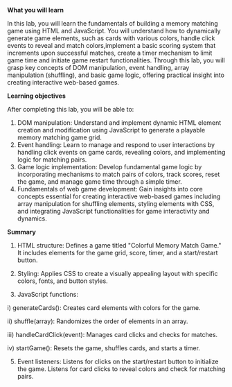 **What you will learn**

In this lab, you will learn the fundamentals of building a memory matching game using HTML and JavaScript.
You will understand how to dynamically generate game elements, such as cards with various colors,
handle click events to reveal and match colors,implement a basic scoring system that increments upon successful matches,
create a timer mechanism to limit game time and initiate game restart functionalities. Through this lab, you will grasp key
concepts of DOM manipulation, event handling, array manipulation (shuffling), and basic game logic, offering practical insight 
into creating interactive web-based games.

**Learning objectives**

After completing this lab, you will be able to:
1. DOM manipulation: Understand and implement dynamic HTML element
   creation and modification using JavaScript to generate a playable memory matching game grid.
2. Event handling: Learn to manage and respond to user interactions by handling click events on game cards,
   revealing colors, and implementing logic for matching pairs.
3. Game logic implementation: Develop fundamental game logic by incorporating mechanisms to match pairs of colors,
   track scores, reset the game, and manage game time through a simple timer.
4. Fundamentals of web game development: Gain insights into core concepts essential for creating interactive web-based games
   including array manipulation for shuffling elements, styling elements with CSS,
   and integrating JavaScript functionalities for game interactivity and dynamics.

**Summary**
1. HTML structure: Defines a game titled "Colorful Memory Match Game." It includes elements for the game grid, score, timer, and a start/restart button.
2. Styling: Applies CSS to create a visually appealing layout with specific colors, fonts, and button styles.

3. JavaScript functions:

i) generateCards(): Creates card elements with colors for the game.

ii) shuffle(array): Randomizes the order of elements in an array.

iii) handleCardClick(event): Manages card clicks and checks for matches.

iv) startGame(): Resets the game, shuffles cards, and starts a timer.

5. Event listeners: Listens for clicks on the start/restart button to initialize the game. Listens for card clicks to reveal colors and check for matching pairs.
